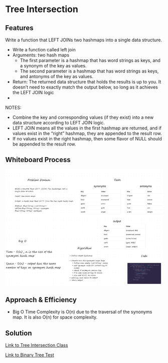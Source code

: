 # Tree Intersection

## Features

Write a function that LEFT JOINs two hashmaps into a single data structure.

- Write a function called left join
- Arguments: two hash maps
  - The first parameter is a hashmap that has word strings as keys, and a synonym of the key as values.
  - The second parameter is a hashmap that has word strings as keys, and antonyms of the key as values.
- Return: The returned data structure that holds the results is up to you. It doesn’t need to exactly match the output below, so long as it achieves the LEFT JOIN logic
-
NOTES:

- Combine the key and corresponding values (if they exist) into a new data structure according to LEFT JOIN logic.
- LEFT JOIN means all the values in the first hashmap are returned, and if values exist in the “right” hashmap, they are appended to the result row.
- If no values exist in the right hashmap, then some flavor of NULL should be appended to the result row.

## Whiteboard Process

![Whiteboard](./cc33.png)

## Approach & Efficiency

- Big O Time Complexity is O(n) due to the traversal of the synonyms map. It is also O(n) for space complexity.

## Solution

[Link to Tree Intersection Class](lib/src/main/java/codechallenges/LeftJoin.java)

[Link to Binary Tree Test](lib/src/test/java/codechallenges/LeftJoinTest.java)
